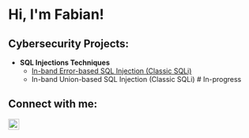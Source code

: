 <h1> Hi, I'm Fabian! 

<h2> Cybersecurity Projects:</h2>

- <b> SQL Injections Techniques</b>
  - [In-band Error-based SQL Injection (Classic SQLi)](https://github.com/fabiancruzcs/Classic-error-based-SQLi-Lab/blob/main/README.md)
  - In-band Union-based SQL Injection (Classic SQLi) # In-progress 

<h2> Connect with me:</h2>

[<img align="left" alt="fabiancruzcs | LinkedIn" width="22px" src="https://github.com/fabiancruzcs/Resources/blob/main/LinkedIN.svg" />][linkedin]

[linkedin]: https://www.linkedin.com/in/fabiancruzcs

